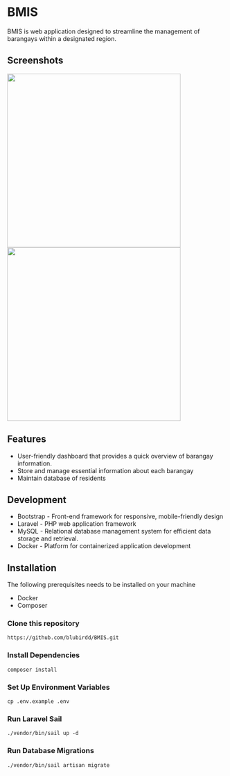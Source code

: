 # BMIS

BMIS is web application designed to streamline the management of barangays within a designated region. 

## Screenshots 
<div>
  <img src="https://i.ibb.co/GC9jBpv/brm2.jpg" width="400">
  <img src="https://i.ibb.co/DMGQjxw/brm4.jpg" width="400">
</div>

## Features
- User-friendly dashboard that provides a quick overview of barangay information.
- Store and manage essential information about each barangay
- Maintain database of residents

## Development
- Bootstrap -  Front-end framework for responsive, mobile-friendly design
- Laravel - PHP web application framework
- MySQL - Relational database management system for efficient data storage and retrieval.
- Docker - Platform for containerized application development
  
## Installation
The following prerequisites needs to be installed on your machine
- Docker
- Composer

### Clone this repository
```
https://github.com/blubirdd/BMIS.git
```

### Install Dependencies
```
composer install
```

### Set Up Environment Variables
```
cp .env.example .env
```

### Run Laravel Sail
```
./vendor/bin/sail up -d
```

### Run Database Migrations
```
./vendor/bin/sail artisan migrate
```



  
